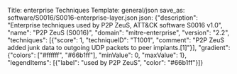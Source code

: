 Title: enterprise Techniques
Template: general/json
save_as: software/S0016/S0016-enterprise-layer.json
json: {"description": "Enterprise techniques used by P2P ZeuS, ATT&CK software S0016 v1.0", "name": "P2P ZeuS (S0016)", "domain": "mitre-enterprise", "version": "2.2", "techniques": [{"score": 1, "techniqueID": "T1001", "comment": "P2P ZeuS added junk data to outgoing UDP packets to peer implants.[1]"}], "gradient": {"colors": ["#ffffff", "#66b1ff"], "minValue": 0, "maxValue": 1}, "legendItems": [{"label": "used by P2P ZeuS", "color": "#66b1ff"}]}